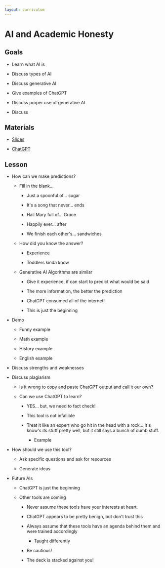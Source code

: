 ```yaml
---
layout: curriculum
---
```


# AI and Academic Honesty

## Goals

* Learn what AI is

* Discuss types of AI

* Discuss generative AI 

* Give examples of ChatGPT

* Discuss proper use of generative AI

* Discuss 

## Materials

* [Slides](https://docs.google.com/presentation/d/1_mUK-Tnyho5yQ5GOAHMDNknCPkLX8saQUbCaqRH4O6M/edit?usp=sharing)

* [ChatGPT](https://chat.openai.com/)

## Lesson

* How can we make predictions?

  * Fill in the blank...

    * Just a spoonful of... sugar 

    * It's a song that never... ends

    * Hail Mary full of... Grace

    * Happily ever... after

    * We finish each other's... sandwiches

  * How did you know the answer?

    * Experience

    * Toddlers kinda know

  * Generative AI Algorithms are similar

    * Give it experience, if can start to predict what would be said

    * The more information, the better the prediction

    * ChatGPT consumed all of the internet!

    * This is just the beginning

* Demo

  * Funny example 

  * Math example 

  * History example 

  * English example

* Discuss strengths and weaknesses

* Discuss plagiarism 

  * Is it wrong to copy and paste ChatGPT output and call it our own?

  * Can we use ChatGPT to learn?
  
    * YES... but, we need to fact check!

    * This tool is not infallible 

    * Treat it like an expert who go hit in the head with a rock... It's know's its stuff pretty well, but it still says a bunch of dumb stuff.  

      * Example

* How should we use this tool?

  * Ask specific questions and ask for resources

  * Generate ideas

* Future AIs

  * ChatGPT is just the beginning

  * Other tools are coming

    * Never assume these tools have your interests at heart.

    * ChatGPT appears to be pretty benign, but don't trust this 

    * Always assume that these tools have an agenda behind them and were trained accordingly

      * Taught differently

    * Be cautious!

    * The deck is stacked against you!
